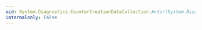 ```yaml
---
uid: System.Diagnostics.CounterCreationDataCollection.#ctor(System.Diagnostics.CounterCreationData[])
internalonly: False
---
```


